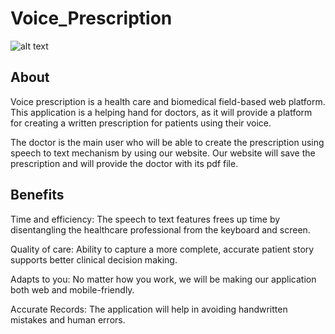 # Voice_Prescription

![alt text](https://media.giphy.com/media/RWOioSQHPVBZ5Hjkeb/giphy.gif)


## About
Voice prescription is a health care and biomedical field-based web platform. This application is a helping hand for doctors, as it will provide a platform for creating a written prescription for patients using their voice.

The doctor is the main user who will be able to create the prescription using speech to text mechanism by using our website. Our website will save the prescription and will provide the doctor with its pdf file.

## Benefits

Time and efficiency: The speech to text features frees up time by disentangling the healthcare professional from the keyboard and screen.

Quality of care: Ability to capture a more complete, accurate patient story supports better clinical decision making.

Adapts to you: No matter how you work, we will be making our application both web and mobile-friendly.

Accurate Records: The application will help in avoiding handwritten mistakes and human errors.
